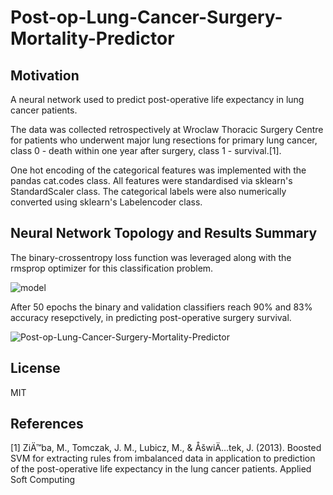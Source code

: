# Post-op-Lung-Cancer-Surgery-Mortality-Predictor

## Motivation
A neural network used to predict post-operative life expectancy in lung cancer patients.

The data was collected retrospectively at Wroclaw Thoracic Surgery Centre for patients who underwent major lung resections for primary lung cancer,  class 0 - death within one year after surgery, class 1 - survival.[1].

One hot encoding of the categorical features was implemented with the pandas cat.codes class. All features were standardised via sklearn's StandardScaler class. The categorical labels were also numerically converted using sklearn's Labelencoder class.

## Neural Network Topology and Results Summary

The binary-crossentropy loss function was leveraged along with the rmsprop optimizer for this classification problem.


![model](https://user-images.githubusercontent.com/48378196/96961401-4be81500-1550-11eb-9cd2-4e0f682c3b56.png)

After 50 epochs the binary and validation classifiers reach 90% and 83% accuracy resepctively, in predicting post-operative surgery survival. 

![Post-op-Lung-Cancer-Surgery-Mortality-Predictor](https://user-images.githubusercontent.com/48378196/109084156-57945400-775b-11eb-81ff-4aacf9f6c2a6.png)


## License
MIT

## References
[1] ZiÄ™ba, M., Tomczak, J. M., Lubicz, M., & ÅšwiÄ…tek, J. (2013). Boosted SVM for extracting rules from imbalanced data in application to prediction of the post-operative life expectancy in the lung cancer patients. Applied Soft Computing

